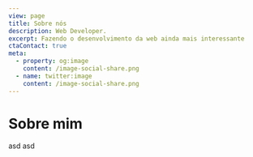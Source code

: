 ```yaml
---
view: page
title: Sobre nós
description: Web Developer.
excerpt: Fazendo o desenvolvimento da web ainda mais interessante
ctaContact: true
meta:
  - property: og:image
    content: /image-social-share.png
  - name: twitter:image
    content: /image-social-share.png
---
```


# Sobre mim

asd asd
